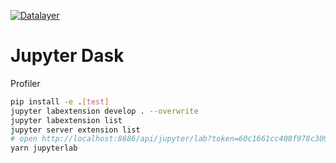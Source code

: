 [![Datalayer](https://assets.datalayer.design/datalayer-25.svg)](https://datalayer.io)

# Jupyter Dask

Profiler

```bash
pip install -e .[test]
jupyter labextension develop . --overwrite
jupyter labextension list
jupyter server extension list
# open http://localhost:8686/api/jupyter/lab?token=60c1661cc408f978c309d04157af55c9588ff9557c9380e4fb50785750703da6
yarn jupyterlab
```
